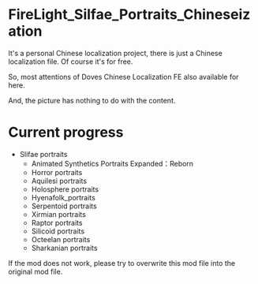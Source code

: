 # FireLight_Silfae_Portraits_Chineseization

It's a personal Chinese localization project, there is just a Chinese localization file. Of course it's for free.

So, most attentions of Doves Chinese Localization FE also available for here.

And, the picture has nothing to do with the content.

# Current progress
* Slifae portraits 
   * Animated Synthetics Portraits Expanded：Reborn
   * Horror portraits
   * Aquilesi portraits 
   * Holosphere portraits
   * Hyenafolk_portraits
   * Serpentoid portraits 
   * Xirmian portraits
   * Raptor portraits
   * Silicoid portraits
   * Octeelan portraits
   * Sharkanian portraits

 
 If the mod does not work, please try to overwrite this mod file into the original mod file.
